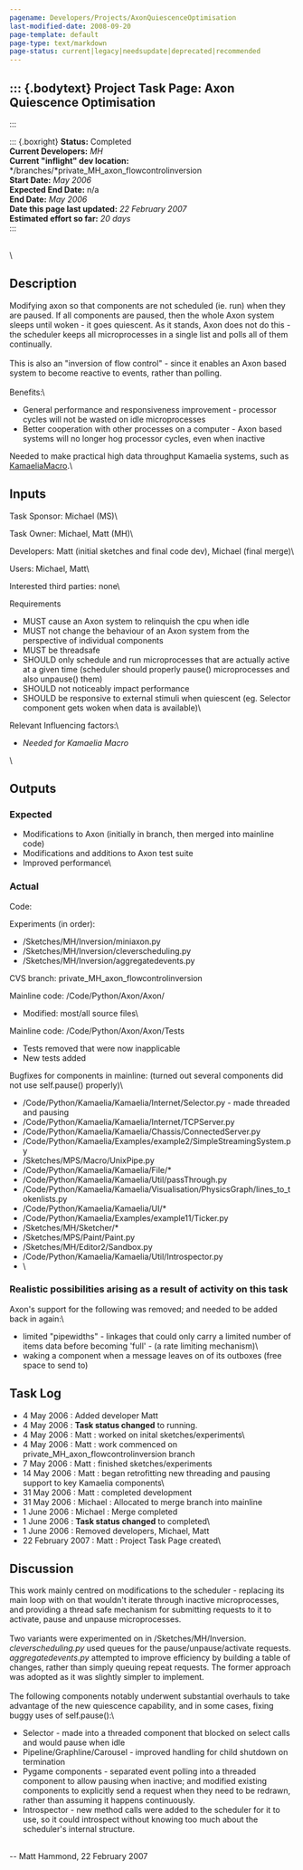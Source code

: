 ```yaml
---
pagename: Developers/Projects/AxonQuiescenceOptimisation
last-modified-date: 2008-09-20
page-template: default
page-type: text/markdown
page-status: current|legacy|needsupdate|deprecated|recommended
---
```

::: {.bodytext}
Project Task Page: Axon Quiescence Optimisation 
-----------------------------------------------
:::

::: {.boxright}
**Status:** Completed\
**Current Developers:** *MH*\
**Current \"inflight\" dev location:**
*/branches/*private\_MH\_axon\_flowcontrolinversion\
**Start Date:** *May 2006*\
**Expected End Date:** n/a\
**End Date:** *May 2006*\
**Date this page last updated:** *22 February 2007*\
**Estimated effort so far:** *20 days*\
:::

\
\

**Description**
---------------

Modifying axon so that components are not scheduled (ie. run) when they
are paused. If all components are paused, then the whole Axon system
sleeps until woken - it goes quiescent. As it stands, Axon does not do
this - the scheduler keeps all microprocesses in a single list and polls
all of them continually.\
\
This is also an \"inversion of flow control\" - since it enables an Axon
based system to become reactive to events, rather than polling.\
\
Benefits:\

-   General performance and responsiveness improvement - processor
    cycles will not be wasted on idle microprocesses
-   Better cooperation with other processes on a computer - Axon based
    systems will no longer hog processor cycles, even when inactive

Needed to make practical high data throughput Kamaelia systems, such as
[KamaeliaMacro](../../../Developers/Projects/KamaeliaMacro).\

Inputs
------

Task Sponsor: Michael (MS)\

Task Owner: Michael, Matt (MH)\

Developers: Matt (initial sketches and final code dev), Michael (final
merge)\

Users: Michael, Matt\

Interested third parties: none\

Requirements

-   MUST cause an Axon system to relinquish the cpu when idle
-   MUST not change the behaviour of an Axon system from the perspective
    of individual components
-   MUST be threadsafe
-   SHOULD only schedule and run microprocesses that are actually active
    at a given time (scheduler should properly pause() microprocesses
    and also unpause() them)
-   SHOULD not noticeably impact performance
-   SHOULD be responsive to external stimuli when quiescent (eg.
    Selector component gets woken when data is available)\

Relevant Influencing factors:\

-   *Needed for Kamaelia Macro*

\

Outputs
-------

### Expected

-   Modifications to Axon (initially in branch, then merged into
    mainline code)
-   Modifications and additions to Axon test suite
-   Improved performance\

### Actual

Code:

Experiments (in order):

-   /Sketches/MH/Inversion/miniaxon.py
-   /Sketches/MH/Inversion/cleverscheduling.py
-   /Sketches/MH/Inversion/aggregatedevents.py

CVS branch: private\_MH\_axon\_flowcontrolinversion

Mainline code: /Code/Python/Axon/Axon/

-   Modified: most/all source files\

Mainline code: /Code/Python/Axon/Axon/Tests

-   Tests removed that were now inapplicable
-   New tests added

Bugfixes for components in mainline: (turned out several components did
not use self.pause() properly)\

-   /Code/Python/Kamaelia/Kamaelia/Internet/Selector.py - made threaded
    and pausing
-   /Code/Python/Kamaelia/Kamaelia/Internet/TCPServer.py
-   /Code/Python/Kamaelia/Kamaelia/Chassis/ConnectedServer.py
-   /Code/Python/Kamaelia/Examples/example2/SimpleStreamingSystem.py
-   /Sketches/MPS/Macro/UnixPipe.py
-   /Code/Python/Kamaelia/Kamaelia/File/\*
-   /Code/Python/Kamaelia/Kamaelia/Util/passThrough.py
-   /Code/Python/Kamaelia/Kamaelia/Visualisation/PhysicsGraph/lines\_to\_tokenlists.py
-   /Code/Python/Kamaelia/Kamaelia/UI/\*
-   /Code/Python/Kamaelia/Examples/example11/Ticker.py
-   /Sketches/MH/Sketcher/\*
-   /Sketches/MPS/Paint/Paint.py
-   /Sketches/MH/Editor2/Sandbox.py
-   /Code/Python/Kamaelia/Kamaelia/Util/Introspector.py
-   \

### Realistic possibilities arising as a result of activity on this task

Axon\'s support for the following was removed; and needed to be added
back in again:\

-   limited \"pipewidths\" - linkages that could only carry a limited
    number of items data before becoming \'full\' - (a rate limiting
    mechanism)\
-   waking a component when a message leaves on of its outboxes (free
    space to send to)

Task Log
--------

-   4 May 2006 : Added developer Matt
-   4 May 2006 : **Task status changed** to running.
-   4 May 2006 : Matt : worked on inital sketches/experiments\
-   4 May 2006 : Matt : work commenced on
    private\_MH\_axon\_flowcontrolinversion branch
-   7 May 2006 : Matt : finished sketches/experiments
-   14 May 2006 : Matt : began retrofitting new threading and pausing
    support to key Kamaelia components\
-   31 May 2006 : Matt : completed development
-   31 May 2006 : Michael : Allocated to merge branch into mainline
-   1 June 2006 : Michael : Merge completed
-   1 June 2006 : **Task status changed** to completed\
-   1 June 2006 : Removed developers, Michael, Matt
-   22 February 2007 : Matt : Project Task Page created\

Discussion
----------

This work mainly centred on modifications to the scheduler - replacing
its main loop with on that wouldn\'t iterate through inactive
microprocesses, and providing a thread safe mechanism for submitting
requests to it to activate, pause and unpause microprocesses.\
\
Two variants were experimented on in /Sketches/MH/Inversion.
*cleverscheduling.py* used queues for the pause/unpause/activate
requests. *aggregatedevents.py* attempted to improve efficiency by
building a table of changes, rather than simply queuing repeat requests.
The former approach was adopted as it was slightly simpler to
implement.\
\
The following components notably underwent substantial overhauls to take
advantage of the new quiescence capability, and in some cases, fixing
buggy uses of self.pause():\

-   Selector - made into a threaded component that blocked on select
    calls and would pause when idle
-   Pipeline/Graphline/Carousel - improved handling for child shutdown
    on termination
-   Pygame components - separated event polling into a threaded
    component to allow pausing when inactive; and modified existing
    components to explicitly send a request when they need to be
    redrawn, rather than assuming it happens continuously.
-   Introspector - new method calls were added to the scheduler for it
    to use, so it could introspect without knowing too much about the
    scheduler\'s internal structure.

\
\-- Matt Hammond, 22 February 2007
